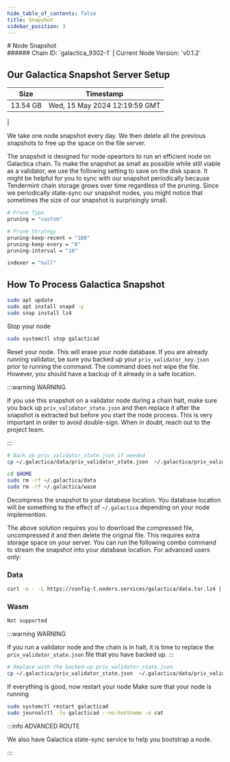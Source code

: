 ```yaml
---
hide_table_of_contents: false
title: Snapshot
sidebar_position: 3
---
```


<div class="h1-with-icon icon-galactica">
# Node Snapshot
</div>
###### Chain ID: `galactica_9302-1` | Current Node Version: `v0.1.2`

## Our Galactica Snapshot Server Setup

| Size   | Timestamp    |
|--------|--------------|
| 13.54 GB | Wed, 15 May 2024 12:19:59 GMT  |


We take one node snapshot every day. We then delete all the previous snapshots to free up the space on the file server.

The snapshot is designed for node opeartors to run an efficient node on Galactica chain. To make the snapshot as small as possible while still viable as a validator, we use the following setting to save on the disk space. It might be helpful for you to sync with our snapshot periodically because Tendermint chain storage grows over time regardless of the pruning. Since we periodically state-sync our snapshot nodes, you might notice that sometimes the size of our snapshot is surprisingly small.

```bash title="app.toml"
# Prune Type
pruning = "custom"

# Prune Strategy
pruning-keep-recent = "100"
pruning-keep-every = "0"
pruning-interval = "10"
```

```bash title="config.toml"
indexer = "null"
```

## How To Process Galactica Snapshot
```bash
sudo apt update
sudo apt install snapd -y
sudo snap install lz4
```

Stop your node
```bash
sudo systemctl stop galacticad
```
Reset your node. This will erase your node database. If you are already running validator, be sure you backed up your `priv_validator_key.json` prior to running the command. The command does not wipe the file. However, you should have a backup of it already in a safe location.

:::warning WARNING

If you use this snapshot on a validator node during a chain halt, make sure you back up `priv_validator_state.json` and then replace it after the snapshot is extracted but before you start the node process. This is very important in order to avoid double-sign. When in doubt, reach out to the project team.

:::

```bash
# Back up priv_validator_state.json if needed
cp ~/.galactica/data/priv_validator_state.json  ~/.galactica/priv_validator_state.json

cd $HOME
sudo rm -rf ~/.galactica/data
sudo rm -rf ~/.galactica/wasm
```

Decompress the snapshot to your database location. You database location will be something to the effect of `~/.galactica` depending on your node implemention.

The above solution requires you to download the compressed file, uncompressed it and then delete the original file. This requires extra storage space on your server. You can run the following combo command to stream the snapshot into your database location. For advanced users only:
### Data
```bash
curl -o - -L https://config-t.noders.services/galactica/data.tar.lz4 | lz4 -d | tar -x -C ~/.galactica
```
### Wasm
```bash
Not supported
```

:::warning WARNING

If you run a validator node and the chain is in halt, it is time to replace the `priv_validator_state.json` file that you have backed up.
:::

```bash
# Replace with the backed-up priv_validator_state.json
cp ~/.galactica/priv_validator_state.json  ~/.galactica/data/priv_validator_state.json
```

If everything is good, now restart your node
Make sure that your node is running

```bash
sudo systemctl restart galacticad
sudo journalctl -fu galacticad --no-hostname -o cat
```

:::info ADVANCED ROUTE

We also have Galactica state-sync service to help you bootstrap a node.

:::
